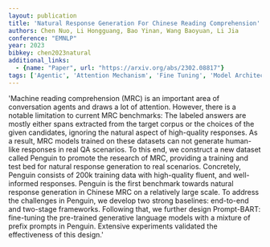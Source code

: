 ```yaml
---
layout: publication
title: 'Natural Response Generation For Chinese Reading Comprehension'
authors: Chen Nuo, Li Hongguang, Bao Yinan, Wang Baoyuan, Li Jia
conference: "EMNLP"
year: 2023
bibkey: chen2023natural
additional_links:
  - {name: "Paper", url: "https://arxiv.org/abs/2302.08817"}
tags: ['Agentic', 'Attention Mechanism', 'Fine Tuning', 'Model Architecture', 'Pretraining Methods', 'Prompting', 'Tools', 'Training Techniques']
---
```

'Machine reading comprehension (MRC) is an important area of conversation agents and draws a lot of attention. However, there is a notable limitation to current MRC benchmarks: The labeled answers are mostly either spans extracted from the target corpus or the choices of the given candidates, ignoring the natural aspect of high-quality responses. As a result, MRC models trained on these datasets can not generate human-like responses in real QA scenarios. To this end, we construct a new dataset called Penguin to promote the research of MRC, providing a training and test bed for natural response generation to real scenarios. Concretely, Penguin consists of 200k training data with high-quality fluent, and well-informed responses. Penguin is the first benchmark towards natural response generation in Chinese MRC on a relatively large scale. To address the challenges in Penguin, we develop two strong baselines: end-to-end and two-stage frameworks. Following that, we further design Prompt-BART: fine-tuning the pre-trained generative language models with a mixture of prefix prompts in Penguin. Extensive experiments validated the effectiveness of this design.'
